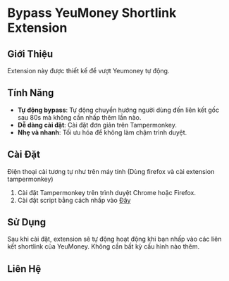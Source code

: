 # Bypass YeuMoney Shortlink Extension

## Giới Thiệu

Extension này được thiết kế để vượt Yeumoney tự động.

## Tính Năng

- **Tự động bypass**: Tự động chuyển hướng người dùng đến liên kết gốc sau 80s mà không cần nhấp thêm lần nào.
- **Dễ dàng cài đặt**: Cài đặt đơn giản trên Tampermonkey.
- **Nhẹ và nhanh**: Tối ưu hóa để không làm chậm trình duyệt.

## Cài Đặt

Điện thoại cài tương tự như trên máy tính (Dùng firefox và cài extension tampermonkey)

1. Cài đặt Tampermonkey trên trình duyệt Chrome hoặc Firefox.
2. Cài đặt script bằng cách nhấp vào [Đây](https://github.com/ngocbaby301/bypass-yeumoney/raw/main/Bypass-Shortlink-1.0.user.js)

## Sử Dụng

Sau khi cài đặt, extension sẽ tự động hoạt động khi bạn nhấp vào các liên kết shortlink của YeuMoney. Không cần bất kỳ cấu hình nào thêm.

## Liên Hệ


